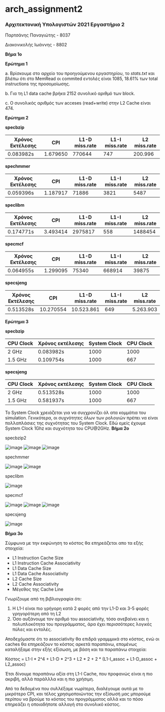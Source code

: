 # arch_assignment2

### Αρχιτεκτονική Υπολογιστών 2021 Εργαστήριο 2

Παρτσάνης Παναγιώτης - 8037

Διακονικολής Ιωάννης - 8802

**Βήμα 1ο**

**Ερώτημα 1**

a. Βρίσκουμε στο αρχείο του προηγούμενου εργαστηρίου, το _stats.txt_ και βλέπω ότι στο MemRead οι commited εντολές είναι 1085, 18.61% των total instructions της προσομοίωσης.

b. Για τη L1 data cache βρήκα 2152 συνολικό αριθμό των block.

c. Ο συνολικός αριθμός των acceses (read+write) στην L2 Cache είναι 474.

**Ερώτημα 2**

**specbzip**

| Χρόνος Εκτέλεσης | CPI | L1-D miss.rate | L1-I miss.rate | L2 miss.rate |
| ---------------- | ----------- | ----------- | ---------- | ----------- |
| 0.083982s | 1.679650 | 770644 | 747 | 200.996 |

**spechmmer**

| Χρόνος Εκτέλεσης | CPI | L1-D miss.rate | L1-I miss.rate | L2 miss.rate |
| ---------------- | ----------- | ----------- | ---------- | ----------- |
| 0.059396s | 1.187917 | 71886 | 3821 | 5487 |

**speclibm**

| Χρόνος Εκτέλεσης | CPI | L1-D miss.rate | L1-I miss.rate | L2 miss.rate |
| ---------------- | ----------- | ----------- | ---------- | ----------- |
| 0.174771s | 3.493414 | 2975817 | 558 | 1488454 |

**specmcf**

| Χρόνος Εκτέλεσης | CPI | L1-D miss.rate | L1-I miss.rate | L2 miss.rate |
| ---------------- | ----------- | ----------- | ---------- | ----------- |
| 0.064955s | 1.299095 | 75340 | 668914 | 39875 |

**specsjeng**

| Χρόνος Εκτέλεσης | CPI | L1-D miss.rate | L1-I miss.rate | L2 miss.rate |
| ---------------- | ----------- | ----------- | ---------- | ----------- |
| 0.513528s | 10.270554 | 10.523.861 | 649 | 5.263.903 |

**Ερώτημα 3**

**specbzip**

| CPU Clock | Χρόνος εκτέλεσης |  System Clock | CPU Clock |
| ---------------- | ----------- | ----------- | ---------- |
| 2 GHz | 0.083982s | 1000 | 1000 |
| 1.5 GHz | 0.109754s | 1000 | 667 |


**specsjeng**

| CPU Clock | Χρόνος εκτέλεσης |  System Clock | CPU Clock |
| ---------------- | ----------- | ----------- | ---------- |
| 2 GHz | 0.513528s | 1000 | 1000 |
| 1.5 GHz | 0.581937s | 1000 | 667 |

Το System Clock χρειάζεται για να συγχρονίζει όλ ατα κομμάτια του simulation. Γενικότερα, οι συχνότητες όλων των ρολογιών πρέπει να είναι πολλαπλάσιες της συχνότητας του System Clock. Εδώ εμείς έχουμε System Clock 1Ghz και συχνότητα του CPU@2GHz.
**Βήμα 2ο**

specbzip2

![image](https://user-images.githubusercontent.com/98122862/150547512-81e33c64-2818-41ad-a057-3ced6425c900.png)
![image](https://user-images.githubusercontent.com/98122862/150547551-535d2f76-ad20-4182-9e94-5c9a03aa8285.png)
![image](https://user-images.githubusercontent.com/98122862/150547573-d5f5f748-35cc-4945-a872-4900b63b82e1.png)

spechmmer

![image](https://user-images.githubusercontent.com/98122862/150547590-86de5e59-923f-4e29-a78a-24c661c92841.png)
![image](https://user-images.githubusercontent.com/98122862/150547618-51907250-9519-4366-8fea-5a674a5856ab.png)

speclibm

![image](https://user-images.githubusercontent.com/98122862/150547765-96357189-d80b-4122-a436-404a0b3fdc1d.png)

specmcf

![image](https://user-images.githubusercontent.com/98122862/150547796-0b600539-511f-4fa3-a810-99f588308c98.png)
![image](https://user-images.githubusercontent.com/98122862/150548027-03162062-9bf0-4b36-9a0c-dda66e9ceb63.png)
![image](https://user-images.githubusercontent.com/98122862/150548186-0a2358db-3e66-42d1-b5a1-612c337740f2.png)

specsjeng

![image](https://user-images.githubusercontent.com/98122862/150548146-4eb09386-8630-4191-af82-a06e73219ae1.png)




**Βήμα 3ο**

Σύμφωνα με την εκφώνηση το κόστος θα επηρεάζεται απο τα εξής στοιχεία:

* L1 Instruction Cache Size
* L1 Instruction Cache Associativity
* L1 Data Cache Size
* L1 Data Cache Associativity
* L2 Cache Size
* L2 Cache Associativity
* Μέγεθος της Cache Line

Γνωρίζουμε από τη βιβλιογραφία ότι:

1. Η L1-I είναι πιο γρήγορη κατά 2 φορές από την L1-D και 3-5 φορές γρηγορότερη από τη L2
2. Όσο αυξάνουμε τον αριθμό του associativity, τόσο ανεβαίνει και η πολυπλοκότητα του προγράμματος, άρα έχει περισσότερες λογικές πύλες και εντολές.

Αποδεχόμαστε ότι το associativity θα επιδρά γραμμμικά στο κόστος, ενώ οι caches θα επηρεάζουν το κόστος αρκετά παραπάνω, επομένως καταλήξαμε στην εξής εξίσωση, με βάση και τα παραπάνω στοιχεία:

Κόστος = L1-I * 2^4 + L1-D * 2^3 + L2 * 2 + 2 * (L1-I_assoc + L1-D_assoc + L2_assoc)

Έτσι δίνουμε παραπάνω αξία στη L1-I Cache, που προφανώς είναι η πιο ακριβή, αλλά παράλλλα και η πιο χρήσιμη.

Από τα δεδομένα που συλλέξαμε νωρίτερα, διαλέγουμε αυτά με το μικρότερο CPI, και τέλος χρησιμοποιώντας την εξίσωσή μας μπορούμε περίπου να βρούμε το κόστος του προγράμματος αλλά και το πόσο επηρεάζει η οποιαδήποτε αλλαγή στο συνολικό κόστος.

































